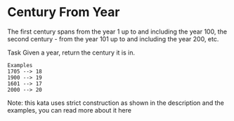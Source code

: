 # Century From Year

The first century spans from the year 1 up to and including the year 100, the second century - from the year 101 up to and including the year 200, etc.

Task
Given a year, return the century it is in.

    Examples
    1705 --> 18
    1900 --> 19
    1601 --> 17
    2000 --> 20

Note: this kata uses strict construction as shown in the description and the examples, you can read more about it here
